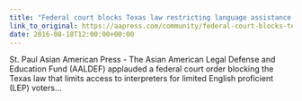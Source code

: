 ```yaml
---
title: "Federal court blocks Texas law restricting language assistance to voters"
link_to_original: https://aapress.com/community/federal-court-blocks-texas-law-restricting-language-assistance-to-voters/  
date: 2016-08-18T12:00:00+00:00
---
```

  
St. Paul Asian American Press - The Asian American Legal Defense and Education Fund (AALDEF) applauded a federal court order blocking the Texas law that limits access to interpreters for limited English proficient (LEP) voters...  


